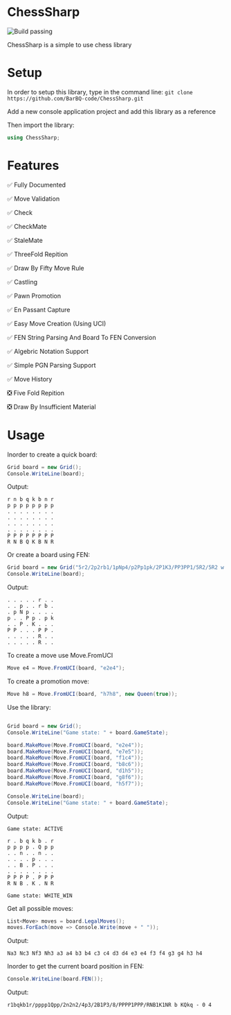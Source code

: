 # ChessSharp
![Build passing](https://img.shields.io/badge/build-passing-green)

ChessSharp is a simple to use chess library

# Setup
In order to setup this library, type in the command line:
``` git clone https://github.com/BarBQ-code/ChessSharp.git ```

Add a new console application project and add this library as a reference

Then import the library:

```csharp 
using ChessSharp; 
```
# Features
:white_check_mark: Fully Documented

:white_check_mark: Move Validation

:white_check_mark: Check

:white_check_mark: CheckMate

:white_check_mark: StaleMate 

:white_check_mark: ThreeFold Repition

:white_check_mark: Draw By Fifty Move Rule

:white_check_mark: Castling

:white_check_mark: Pawn Promotion

:white_check_mark: En Passant Capture

:white_check_mark: Easy Move Creation (Using UCI)

:white_check_mark: FEN String Parsing And Board To FEN Conversion

:white_check_mark: Algebric Notation Support

:white_check_mark: Simple PGN Parsing Support

:white_check_mark: Move History

:negative_squared_cross_mark: Five Fold Repition

:negative_squared_cross_mark: Draw By Insufficient Material
# Usage
Inorder to create a quick board:

```csharp
Grid board = new Grid();
Console.WriteLine(board);
```

Output:
```
r n b q k b n r
p p p p p p p p
. . . . . . . .
. . . . . . . .
. . . . . . . .
. . . . . . . .
P P P P P P P P
R N B Q K B N R

```

Or create a board using FEN:

```csharp
Grid board = new Grid("5r2/2p2rb1/1pNp4/p2Pp1pk/2P1K3/PP3PP1/5R2/5R2 w - - 1 51");
Console.WriteLine(board);
```

Output:
```
. . . . . r . .
. . p . . r b .
. p N p . . . .
p . . P p . p k
. . P . K . . .
P P . . . P P .
. . . . . R . .
. . . . . R . .
```


To create a move use Move.FromUCI

```csharp
Move e4 = Move.FromUCI(board, "e2e4");
```

To create a promotion move:

```csharp
Move h8 = Move.FromUCI(board, "h7h8", new Queen(true));
```

Use the library:
```csharp

Grid board = new Grid();
Console.WriteLine("Game state: " + board.GameState);

board.MakeMove(Move.FromUCI(board, "e2e4"));
board.MakeMove(Move.FromUCI(board, "e7e5"));
board.MakeMove(Move.FromUCI(board, "f1c4"));
board.MakeMove(Move.FromUCI(board, "b8c6"));
board.MakeMove(Move.FromUCI(board, "d1h5"));
board.MakeMove(Move.FromUCI(board, "g8f6"));
board.MakeMove(Move.FromUCI(board, "h5f7"));

Console.WriteLine(board);
Console.WriteLine("Game state: " + board.GameState);

```

Output:
```
Game state: ACTIVE

r . b q k b . r
p p p p . Q p p
. . n . . n . .
. . . . p . . .
. . B . P . . .
. . . . . . . .
P P P P . P P P
R N B . K . N R

Game state: WHITE_WIN
```

Get all possible moves:

```csharp
List<Move> moves = board.LegalMoves();
moves.ForEach(move => Console.Write(move + " "));
```

Output:

```
Na3 Nc3 Nf3 Nh3 a3 a4 b3 b4 c3 c4 d3 d4 e3 e4 f3 f4 g3 g4 h3 h4
```

Inorder to get the current board position in FEN:

```csharp
Console.WriteLine(board.FEN());
```

Output: 

```
r1bqkb1r/pppp1Qpp/2n2n2/4p3/2B1P3/8/PPPP1PPP/RNB1K1NR b KQkq - 0 4
```

